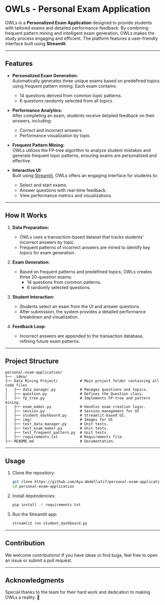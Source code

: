 # OWLs - Personal Exam Application  

OWLs is a **Personalized Exam Application** designed to provide students with tailored exams and detailed performance feedback. By combining frequent pattern mining and intelligent exam generation, OWLs makes the study process engaging and efficient. The platform features a user-friendly interface built using **Streamlit**.

---

## Features  

- **Personalized Exam Generation:**  
  Automatically generates three unique exams based on predefined topics using frequent pattern mining. Each exam contains:  
  - 14 questions derived from common topic patterns.  
  - 6 questions randomly selected from all topics.

- **Performance Analytics:**  
  After completing an exam, students receive detailed feedback on their answers, including:  
  - Correct and incorrect answers.  
  - Performance visualization by topic.  

- **Frequent Pattern Mining:**  
  OWLs utilizes the FP-tree algorithm to analyze student mistakes and generate frequent topic patterns, ensuring exams are personalized and effective.

- **Interactive UI:**  
  Built using [Streamlit](https://streamlit.io/), OWLs offers an engaging interface for students to:  
  - Select and start exams.  
  - Answer questions with real-time feedback.  
  - View performance metrics and visualizations.

---

## How It Works  

1. **Data Preparation:**  
   - OWLs uses a transaction-based dataset that tracks students' incorrect answers by topic.  
   - Frequent patterns of incorrect answers are mined to identify key topics for exam generation.

2. **Exam Generation:**  
   - Based on frequent patterns and predefined topics, OWLs creates three 20-question exams:
     - 14 questions from common patterns.  
     - 6 randomly selected questions.

3. **Student Interaction:**  
   - Students select an exam from the UI and answer questions.  
   - After submission, the system provides a detailed performance breakdown and visualization.

4. **Feedback Loop:**  
   - Incorrect answers are appended to the transaction database, refining future exam patterns.

---

## Project Structure

```
personal-exam-application/
├── .idea/ 
├── Data Mining Project/          # Main project folder containing all code files
|   ├── data_manager.py           # Manages questions and topics.
|   ├── question.py               # Defines the Question class.
|   ├── fp_tree.py                # Implements FP-tree and pattern mining.
|   ├── exam_maker.py             # Handles exam creation logic.
│   ├── session.py                # Session management for UI
|   ├── student_dashboard.py      # Streamlit-based UI.
│   ├── img/                      # Images for UI
|   ├── test_data_manager.py      # Unit tests.
│   ├── test_exam_maker.py        # Unit tests.
│   ├── test_frequent_pattern.py  # Unit tests.
|   ├── requirements.txt          # Requirements file.
├── README.md                     # Documentation.
```

-----

## Usage

1. Clone the repository:
   ```bash
   git clone https://github.com/Aya-Abdellatif/personal-exam-application.git
   cd personal-exam-application
   ```
2. Install dependencies:
   ```bash
   pip install -r requirements.txt
   ```
3. Run the Streamlit app:
   ```bash
   streamlit run student_dashboard.py
   ```

---

## Contribution

We welcome contributions! If you have ideas or find bugs, feel free to open an issue or submit a pull request.

---

## Acknowledgments

Special thanks to the team for their hard work and dedication to making OWLs a reality. 🚀


